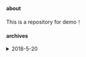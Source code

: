 #### about
This is a repository for demo！

#### archives

<details>
  <summary>2018-5-20</summary>
  <p>Random background graph</p>
  <li>[cssRealize](https://h7ml.github.io/demo/Random-background/cssRealize.html)</li>
  <li>[jsRealize](https://h7ml.github.io/demo/Random-background/jsRealize.html)</li>
</details>

